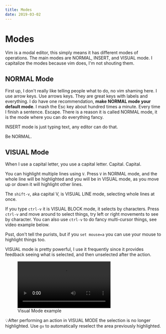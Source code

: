 ```yaml
---
title: Modes
date: 2019-03-02
---
```


# Modes

Vim is a modal editor, this simply means it has different modes of operations. The main modes are NORMAL, INSERT, and VISUAL mode.
<span class="sidenote">I capitalize the modes because vim does, I'm not shouting them.</span>

## NORMAL Mode

First up, I don't really like telling people what to do, no vim shaming here. I use arrow keys. Use arrows keys. They are great keys with labels and everything. I do have one recommendation, <strong>make NORMAL mode your default mode</strong>. I mash the Esc key about hundred times a minute. Every time I finish a sentence. Escape. There is a reason it is called NORMAL mode, it is the mode where you can do everything fancy.

INSERT mode is just typing text, any editor can do that.

Be NORMAL.


## VISUAL Mode

<span class="sidenote">When I use a capital letter, you use a capital letter. Capital. Capital.</span>

You can highlight multiple lines using `V`.  Press `V` in NORMAL mode, and the whole line will be highlighted and you will be in VISUAL mode, as you move up or down it will highlight other lines.

The `shift-v`, aka capital V, is VISUAL LINE mode, selecting whole lines at once.

If you type `ctrl-v` it is VISUAL BLOCK mode, it selects by characters. Press `ctrl-v` and move around to select things, try left or right movements to see by character. You can also use `ctrl-v` to do fancy multi-cursor things, see video example below.

Psst, don't tell the purists, but if you `set mouse=a` you can use your mouse to highlight things too.

VISUAL mode is pretty powerful, I use it frequently since it provides feedback seeing what is selected, and then unselected after the action.

<figure><video controls src="https://mkaz.blog/wp-content/uploads/2019/03/visual-mode-exs.mp4"></video><figcaption>Visual Mode example</figcaption>
</figure>

<span class="tip">💡</span>After performing an action in VISUAL MODE the selection is no longer highlighted. Use `gv` to automatically reselect the area previously highlighted.

